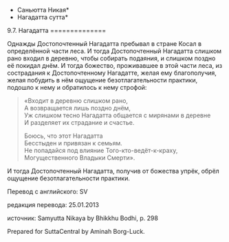 * Саньютта Никая*
* Нагадатта сутта*

9\.7\. Нагадатта
\=\=\=\=\=\=\=\=\=\=\=\=\=\=

Однажды Достопочтенный Нагадатта пребывал в стране Косал в определённой части леса\. И тогда Достопочтенный Нагадатта слишком рано входил в деревню, чтобы собирать подаяния, и слишком поздно её покидал днём\. И тогда божество, проживавшее в этой части леса, из сострадания к Достопочтенному Нагадатте, желая ему благополучия, желая побудить в нём ощущение безотлагательности практики, подошло к нему и обратилось к нему строфой:

> «Входит в деревню слишком рано,  
> А возвращается лишь поздно днём,  
> Уж слишком тесно Нагадатта общается с мирянами в деревне  
> И разделяет их страдание и счастье\.  
>   
> Боюсь, что этот Нагадатта  
> Бесстыден и привязан к семьям\.  
> Не попадайся под влияние Того\-кто\-ведёт\-к\-краху,  
> Могущественного Владыки Смерти»\.

И тогда Достопочтенный Нагадатта, получив от божества упрёк, обрёл ощущение безотлагательности практики\.

Перевод с английского: SV

редакция перевода: 25\.01\.2013

источник: Samyutta Nikaya by Bhikkhu Bodhi, p\. 298

Prepared for SuttaCentral by Aminah Borg\-Luck\.